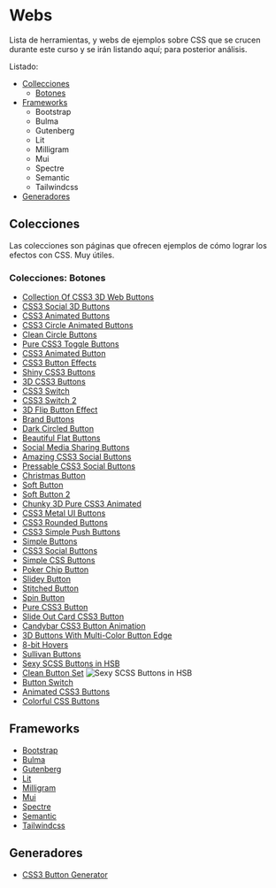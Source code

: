 # Webs

Lista de herramientas, y webs de ejemplos sobre CSS que se crucen durante este curso y se irán listando aquí; para posterior análisis.

Listado:

- [Collecciones](/c/css/webs.md#colecciones)
  - [Botones](/c/css/webs.md#colecciones-botones)
- [Frameworks](/c/css/webs.md#frameworks)
  - Bootstrap
  - Bulma
  - Gutenberg
  - Lit
  - Milligram
  - Mui
  - Spectre
  - Semantic
  - Tailwindcss
- [Generadores](/c/css/webs.md#generadores)

<!--//
abcdefghijklmnñopqrstuvwxyz
- []()
//-->

## Colecciones

Las colecciones son páginas que ofrecen ejemplos de cómo lograr los efectos con CSS. Muy útiles.

### Colecciones: Botones

- [Collection Of CSS3 3D Web Buttons](http://jsfiddle.net/volcanicpixels/udXXA/)
- [CSS3 Social 3D Buttons](http://codepen.io/mediaashley/pen/kLbGf)
- [CSS3 Animated Buttons](http://codepen.io/tgaisser/pen/GixJd)
- [CSS3 Circle Animated Buttons](http://codepen.io/sethabbott/pen/FtuLz)
- [Clean Circle Buttons](http://codepen.io/yesilfasulye/pen/iGHru)
- [Pure CSS3 Toggle Buttons](http://jsfiddle.net/tovic/ve8mU/light/)
- [CSS3 Animated Button](http://jsfiddle.net/meetaaronsilber/RN63Y/)
- [CSS3 Button Effects](http://codepen.io/volusion/pen/AgqBf)
- [Shiny CSS3 Buttons](http://codepen.io/dodozhang21/pen/Ewftz)
- [3D CSS3 Buttons](http://codepen.io/simoncla/pen/uyIhr)
- [CSS3 Switch](http://codepen.io/margarida/pen/FJeoE)
- [CSS3 Switch 2](http://cssdeck.com/labs/w3kowgag)
- [3D Flip Button Effect](http://codepen.io/seansean11/pen/wHIae)
- [Brand Buttons](http://cssdeck.com/labs/brandbuttons)
- [Dark Circled Button](http://cssdeck.com/labs/blob-button)
- [Beautiful Flat Buttons](http://cssdeck.com/labs/beautiful-flat-buttons)
- [Social Media Sharing Buttons](http://cssdeck.com/labs/7m2vszfv)
- [Amazing CSS3 Social Buttons](http://cssdeck.com/labs/simple-yet-amazing-css3-social-buttons)
- [Pressable CSS3 Social Buttons](http://cssdeck.com/labs/pressable-css3-social-buttons)
- [Christmas Button](http://cssdeck.com/labs/christmas-button)
- [Soft Button](http://cssdeck.com/labs/lexr27qf)
- [Soft Button 2](http://cssdeck.com/labs/css-buttons)
- [Chunky 3D Pure CSS3 Animated](http://cssdeck.com/labs/chunky-3d-pure-css3-animated-website-buttons)
- [CSS3 Metal UI Buttons](http://cssdeck.com/labs/metal-ui-buttons)
- [CSS3 Rounded Buttons](http://cssdeck.com/labs/css3-rounded-buttons)
- [CSS3 Simple Push Buttons](http://cssdeck.com/labs/push-the-buttons)
- [Simple Buttons](http://codepen.io/cheeriottis/pen/inluv)
- [CSS3 Social Buttons](http://codepen.io/BJack/pen/tusJC)
- [Simple CSS Buttons](http://codepen.io/sazzad/pen/FKLIn)
- [Poker Chip Button](http://codepen.io/hoangtx/pen/tnmev)
- [Slidey Button](http://codepen.io/jackfilose/pen/zhqdk)
- [Stitched Button](http://codepen.io/jeyakarthika/pen/CGxkp)
- [Spin Button](http://codepen.io/rocbear/pen/mwquv)
- [Pure CSS3 Button](http://codepen.io/pedox/pen/Kfzso)
- [Slide Out Card CSS3 Button](http://codepen.io/jahdaic/pen/IJHrh)
- [Candybar CSS3 Button Animation](http://codepen.io/cemre/pen/wFjIB)
- [3D Buttons With Multi-Color Button Edge](http://codepen.io/damonbauer/pen/iEnes)
- [8-bit Hovers](http://codepen.io/tstoik/details/EjMzRZ/)
- [Sullivan Buttons](http://codepen.io/daviddarnes/pen/VLXxMa)
- [Sexy SCSS Buttons in HSB](http://codepen.io/jgthms/pen/EjxBdR)
- [Clean Button Set](http://codepen.io/oknoblich/pen/jdsIA)
  ![Sexy SCSS Buttons in HSB](https://cdn-images-1.medium.com/max/800/0*hQj5ynmtUEUX3wZr.jpg)
- [Button Switch](http://codepen.io/geedmo/pen/kBHsI/)
- [Animated CSS3 Buttons](http://codepen.io/sazzad/pen/yNNNJG)
- [Colorful CSS Buttons](http://codepen.io/chrisdothtml/pen/waKBdM/)

## Frameworks

- [Bootstrap](/c/bootstrap/)
- [Bulma](https://github.com/jgthms/bulma)
- [Gutenberg](https://github.com/BafS/Gutenberg)
- [Lit](https://github.com/ajusa/lit)
- [Milligram](https://github.com/milligram/milligram)
- [Mui](https://github.com/muicss/mui)
- [Spectre](https://github.com/picturepan2/spectre)
- [Semantic](https://github.com/Semantic-Org/Semantic-UI)
- [Tailwindcss](https://github.com/tailwindcss/tailwindcss)

## Generadores

- [CSS3 Button Generator](https://www.sanwebe.com/css3-button-generator)
